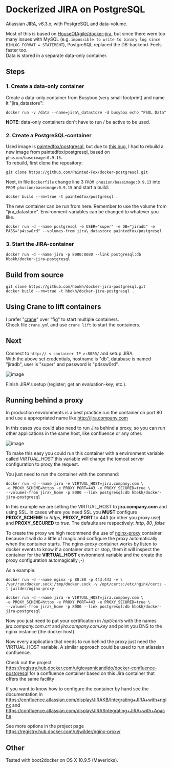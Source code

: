# Dockerized JIRA on PostgreSQL

Atlassian [JIRA](https://www.atlassian.com/software/jira), v6.3.x, with PostgreSQL and data-volume.

Most of this is based on [HouseOfAgile/docker-jira](https://github.com/HouseOfAgile/docker-jira), but since there were too many issues with MySQL (e.g. `impossible to write to binary log since BINLOG_FORMAT = STATEMENT`), PostgreSQL replaced the DB-backend. Feels faster too.  
Data is stored in a separate data-only container.

## Steps

### 1. Create a data-only container

Create a data-only container from Busybox (very small footprint) and name it "jira\_datastore":

    docker run -v /data --name=jira\_datastore -d busybox echo "PSQL Data"

**NOTE**: data-only containers don't have to run / be active to be used.

### 2. Create a PostgreSQL-container

Used image is [paintedfox/postgresql](https://registry.hub.docker.com/u/paintedfox/postgresql/), but due to [this bug](https://github.com/Painted-Fox/docker-postgresql/issues/30), I had to rebuild a new image from paintedfox/postgresql, based on `phusion/baseimage:0.9.15`.  
To rebuild, first clone the repository:

    git clone https://github.com/Painted-Fox/docker-postgresql.git

Next, in file `Dockerfile` change line 3 `FROM phusion/baseimage:0.9.13` into `FROM phusion/baseimage:0.9.15` and start a build:

    docker build --rm=true -t paintedfox/postgresql .

The new container can be run from here. Remember to use the volume from "jira\_datastore". Environment-variables can be changed to whatever you like.

    docker run -d --name postgresql -e USER="super" -e DB="jiradb" -e PASS="p4ssw0rd" --volumes-from jira\_datastore paintedfox/postgresql

### 3. Start the JIRA-container

    docker run -d --name jira -p 8080:8080 --link postgresql:db hbokh/docker-jira-postgresql

## Build from source

```
git clone https://github.com/hbokh/docker-jira-postgresql.git
docker build --rm=true -t hbokh/docker-jira-postgresql .
```

## Using Crane to lift containers

I prefer "[crane](https://github.com/michaelsauter/crane)" over "fig" to start multiple containers.  
Check file `crane.yml` and use `crane lift` to start the containers.

## Next

Connect to `http:// < container IP >:8080/` and setup JIRA.  
With the above set credentials, hostname is "db", database is named "jiradb", user is "super" and password is "p4ssw0rd".

![image](https://raw.githubusercontent.com/hbokh/docker-jira-postgresql/master/JIRA-Set_Up_Database.png)

Finish JIRA's setup (register; get an evaluation-key; etc.).

## Running behind a proxy

In production environments is a best practice run the container on port 80 and use a appropriated name like http://jira.company.com

In this cases you could also need to run Jira behind a proxy, so you can run other applications in the same host, like confluence or any other.

![image](https://raw.githubusercontent.com/hbokh/docker-jira-postgresql/master/subdomains_and_docker-650x352.png)

To make this easy you could run this container with a environment variable called *VIRTUAL_HOST* this variable will change the tomcat server configuration
to proxy the request.

You just need to run the container with the command:

```
docker run -d --name jira -e VIRTUAL_HOST=jira.company.com \
-e PROXY_SCHEME=https -e PROXY_PORT=443 -e PROXY_SECURED=true \
--volumes-from jira\_home -p 8080 --link postgresql:db hbokh/docker-jira-postgresql
```

In this example we are setting the VIRTUAL_HOST to **jira.company.com** and using SSL. In cases where you need SSL you **MUST** configure **PROXY_SCHEME** to *https*, **PROXY_PORT** to *443* (or other you proxy use) and **PROXY_SECURED** to *true*. The defaults are respectively: *http*, *80*, *false*

To create the proxy we high recommend the use of [nginx-proxy](https://registry.hub.docker.com/u/jwilder/nginx-proxy/) container  because it will do a little of magic and configure the proxy automatically when the container starts.
The nginx-proxy container works by listen to docker events to know if a container start or stop, them it will inspect the container for the **VIRTUAL_HOST** environment variable and the create the proxy configuration automagically ;-)

As a example:

```
docker run -d --name nginx -p 80:80 -p 443:443 -v \
/var/run/docker.sock:/tmp/docker.sock -v /opt/certs:/etc/nginx/certs -t jwilder/nginx-proxy

docker run -d --name jira -e VIRTUAL_HOST=jira.company.com \
-e PROXY_SCHEME=https -e PROXY_PORT=443 -e PROXY_SECURED=true \
--volumes-from jira\_home -p 8080 --link postgresql:db hbokh/docker-jira-postgresql
```

Now you just need to put your certification in */opt/certs* with the names *jira.company.com.crt* and *jira.company.com.key* and point you DNS to the nginx instance (the docker host).

Now every application that needs to run behind the proxy just need the VIRTUAL_HOST variable. A similar approach could be used to run atlassian confluence.

Check out the project https://registry.hub.docker.com/u/giovannicandido/docker-confluence-postgresql for a confluence container based on this Jira container that offers the same facility

If you want to know how to configure the container by hand see the documentation in https://confluence.atlassian.com/display/JIRAKB/Integrating+JIRA+with+nginx and https://confluence.atlassian.com/display/JIRA/Integrating+JIRA+with+Apache

See more options in the project page https://registry.hub.docker.com/u/jwilder/nginx-proxy/

## Other

Tested with boot2docker on OS X 10.9.5 (Mavericks).
